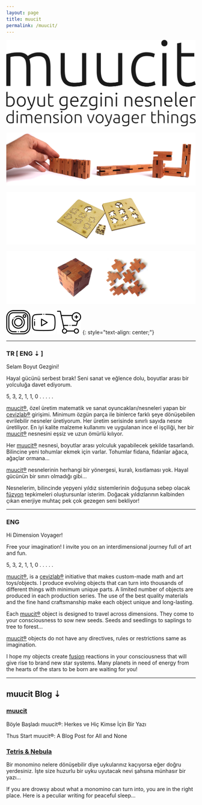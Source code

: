 ```yaml
---
layout: page
title: muucit
permalink: /muucit/
---
```


![muucit Logo](/assets/img/muucit-logo.png "muucit Logo")

[![Nebula](/assets/img/nebula-banner-01.png "Nebula")](/store/)

[![QB 15](/assets/img/qb-15-banner-01.png "qb 15")](/store/)

[![QB 50](/assets/img/qb-50-banner-01.png "qb 50")](/store/)

[![Instagram Icon](/assets/img/instagram-icon.png "Instagram")](https://www.instagram.com/muucit/)
[![Youtube Icon](/assets/img/youtube-icon.png "Youtube")](https://www.youtube.com/channel/UCzAo3peHOsI10nQeO_nmg6Q)
[![Cart Icon](/assets/img/cart-icon.png "Shopier")](/store/)
{: style="text-align: center;"}

---

### TR [ ENG ⇣ ]

Selam Boyut Gezgini!

Hayal gücünü serbest bırak! Seni sanat ve eğlence dolu, boyutlar arası bir
yolculuğa davet ediyorum.

5, 3, 2, 1, 1, 0 . . . . .

[muucit®](/muucit/), özel üretim matematik ve sanat oyuncakları/nesneleri
yapan bir [cevizlab®](/cevizlab/) girişimi. Minimum özgün parça ile binlerce
farklı şeye dönüşebilen evrilebilir nesneler üretiyorum. Her üretim serisinde
sınırlı sayıda nesne üretiliyor. En iyi kalite malzeme kullanımı ve uygulanan
ince el işçiliği, her bir [muucit®](/muucit/) nesnesini eşsiz ve uzun ömürlü
kılıyor.

Her [muucit®](/muucit/) nesnesi, boyutlar arası yolculuk yapabilecek şekilde
tasarlandı. Bilincine yeni tohumlar ekmek için varlar.  Tohumlar fidana,
fidanlar ağaca, ağaçlar ormana...

[muucit®](/muucit/) nesnelerinin herhangi bir yönergesi, kuralı, kısıtlaması
yok. Hayal gücünün bir sınırı olmadığı gibi...

Nesnelerim, bilincinde yepyeni yıldız sistemlerinin doğuşuna sebep olacak
[füzyon](https://tr.wikipedia.org/wiki/N%C3%BCkleer_f%C3%BCzyon) tepkimeleri
oluştursunlar isterim. Doğacak yıldızlarının kalbinden çıkan enerjiye muhtaç
pek çok gezegen seni bekliyor!

---

### ENG

Hi Dimension Voyager!

Free your imagination! I invite you on an interdimensional journey full of art
and fun.

5, 3, 2, 1, 1, 0 . . . . .

[muucit®](/muucit/), is a [cevizlab®](/cevizlab/) initiative that makes
custom-made math and art toys/objects. I produce evolving objects that can
turn into thousands of different things with minimum unique parts. A limited
number of objects are produced in each production series. The use of the best
quality materials and the fine hand craftsmanship make each object unique and
long-lasting.

Each [muucit®](/muucit/) object is designed to travel across dimensions. They
come to your consciousness to sow new seeds. Seeds and seedlings to saplings
to tree to forest...

[muucit®](/muucit/) objects do not have any directives, rules or restrictions
same as imagination.

I hope my objects create
[fusion](https://en.wikipedia.org/wiki/Nuclear_fusion) reactions in your
consciousness that will give rise to brand new star systems. Many planets in
need of energy from the hearts of the stars to be born are waiting for you!

---

## muucit Blog ⇣

### [muucit](/muucit/2020/09/28/muucit.html)

Böyle Başladı muucit®: Herkes ve Hiç Kimse İçin Bir Yazı

Thus Start muucit®: A Blog Post for All and None

### [Tetris & Nebula](/muucit/2020/09/29/tetris-nebula.html)

Bir monomino nelere dönüşebilir diye uykularınız kaçıyorsa eğer doğru
yerdesiniz. İşte size huzurlu bir uyku uyutacak nevi şahsına münhasır bir
yazı...

If you are drowsy about what a monomino can turn into, you are in the right
place. Here is a peculiar writing for peaceful sleep...
